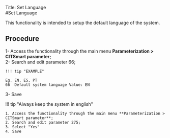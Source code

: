 Title: Set Language  
#Set Language  

This functionality is intended to  setup the default language of the system.  

## Procedure

1- Access the functionality through the main menu **Parameterization > CITSmart parameter;**   
2- Search and edit parameter 66;
    
    !!! tip "EXAMPLE"  	 
    
    Eg. EN, ES, PT
    66	Default system language Value: EN	

    
3- Save  

!!! tip "Always keep the system in english"  

    1. Access the functionality through the main menu **Parameterization > CITSmart parameter**;   
    2. Search and edit parameter 275;  
    3. Select "Yes"  
    4. Save  





